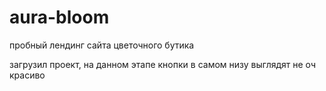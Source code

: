# aura-bloom

пробный лендинг сайта цветочного бутика

загрузил проект, на данном этапе кнопки в самом низу выглядят не оч красиво
